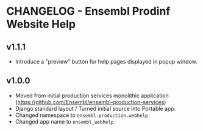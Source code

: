 CHANGELOG - Ensembl Prodinf Website Help 
======================================== 

v1.1.1
------
- Introduce a "preview" button for help pages displayed in popup window.

v1.0.0
------
- Moved from initial production services monolithic application (https://github.com/Ensembl/ensembl-production-services)
- Django standard layout / Turned initial source into Portable app.
- Changed namespace to `ensembl.production.webhelp`
- Changed app name to `ensembl_webhelp` 
  
  